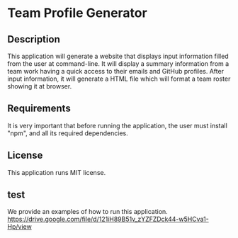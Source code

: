 # Team Profile Generator

## Description

This application will generate a website that displays  input information filled from the user at command-line.  It will display a summary information from a team work having a quick access to their emails and GitHub profiles. After input information, it will generate a HTML file which will format a team roster showing it at browser.



## Requirements

It is very important that before running the application, the user must install "npm", and all its required dependencies.


## License

This application runs MIT license.

## test

We provide an examples of how to run this application.  https://drive.google.com/file/d/121iH89B51v_zYZFZDck44-w5HCva1-Hp/view



